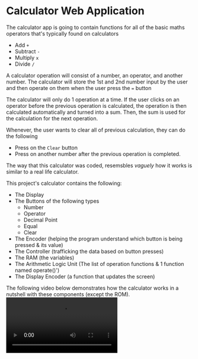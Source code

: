 # Calculator Web Application

The calculator app is going to contain functions for all of the basic maths operators that's typically found on calculators
- Add `+`
- Subtract `-`
- Multiply `x`
- Divide `/`

A calculator operation will consist of a number, an operator, and another number.
The calculator will store the 1st and 2nd number input by the user and then operate on them 
when the user press the `=` button

The calculator will only do 1 operation at a time. 
If the user clicks on an operator before the previous operation is calculated, 
the operation is then calculated automatically and turned into a sum. 
Then, the sum is used for the calculation for the next operation.

Whenever, the user wants to clear all of previous calculation, they can do the following
- Press on the `Clear` button
- Press on another number after the previous operation is completed.


The way that this calculator was coded, resemsbles *vaguely* how it works is similar to a real life calculator.

This project's calculator contains the following:
- The Display
- The Buttons of the following types
	- Number
	- Operator
    - Decimal Point
	- Equal
	- Clear
- The Encoder (helping the program understand which button is being pressed & its value)
- The Controller (trafficking the data based on button presses)
- The RAM (the variables)
- The Arithmetic Logic Unit (The list of operation functions & 1 function named operate()')
- The Display Encoder (a function that updates the screen)

The following video below demonstrates how the calculator works in a nutshell with these components (except the ROM).
![](./misc/howDoesACalculatorWork.mp4)
